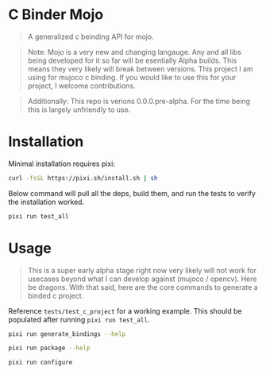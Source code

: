 # C Binder Mojo
> A generalized c beinding API for mojo.

> Note: Mojo is a very new and changing langauge. Any and all libs being developed for it so far will be esentially Alpha builds. This means they very likely will break between versions. This project I am using for mujoco c binding. If you would like to use this for your project, I welcome contributions.

> Additionally: This repo is verions 0.0.0.pre-alpha. For the time being this is largely unfriendly to use.

# Installation

Minimal installation requires pixi:
```bash
curl -fsSL https://pixi.sh/install.sh | sh
```

Below command will pull all the deps, build them, and run the tests to verify the installation worked.
```bash
pixi run test_all
```

# Usage
> This is a super early alpha stage right now very likely will not work for usecases beyond what I can develop against (mujoco / opencv). Here be dragons.
> With that said, here are the core commands to generate a binded c project. 

Reference `tests/test_c_project` for a working example. This should be populated after running `pixi run test_all`.

```bash
pixi run generate_bindings --help
```

```bash
pixi run package --help
```

```bash
pixi run configure
```
